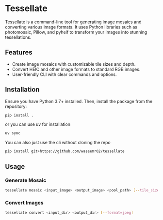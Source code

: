 # Tessellate

Tessellate is a command-line tool for generating image mosaics and converting various image formats. It uses Python libraries such as photomosaic, Pillow, and pyheif to transform your images into stunning tessellations.

## Features

- Create image mosaics with customizable tile sizes and depth.
- Convert HEIC and other image formats to standard RGB images.
- User-friendly CLI with clear commands and options.

## Installation

Ensure you have Python 3.7+ installed. Then, install the package from the repository:

```bash
pip install .
```
or you can use uv for installation
```bash
uv sync
```

You can also just use the cli without cloning the repo
```bash
pip install git+https://github.com/waseemr02/tessellate
```

## Usage

### Generate Mosaic

```bash
tessellate mosaic <input_image> <output_image> <pool_path> [--tile_size="30,30"] [--depth=5]
```

### Convert Images

```bash
tessellate convert <input_dir> <output_dir> [--format=jpeg]
```
